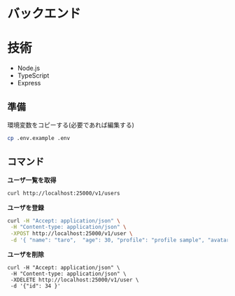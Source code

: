 # バックエンド

# 技術
- Node.js
- TypeScript
- Express

## 準備

環境変数をコピーする(必要であれば編集する)

```zsh
cp .env.example .env
```

## コマンド

**ユーザ一覧を取得**
```zsh
curl http://localhost:25000/v1/users
```

**ユーザを登録**
```zsh
curl -H "Accept: application/json" \
 -H "Content-type: application/json" \
 -XPOST http://localhost:25000/v1/user \
 -d '{ "name": "taro",  "age": 30, "profile": "profile sample", "avatar": "https://pickaface.net/gallery/avatar/20141113_103013_1662_PJ.png", "role": "User" }'
```
 
**ユーザを削除**
```
curl -H "Accept: application/json" \
 -H "Content-type: application/json" \
 -XDELETE http://localhost:25000/v1/user \
 -d '{"id": 34 }'
```
